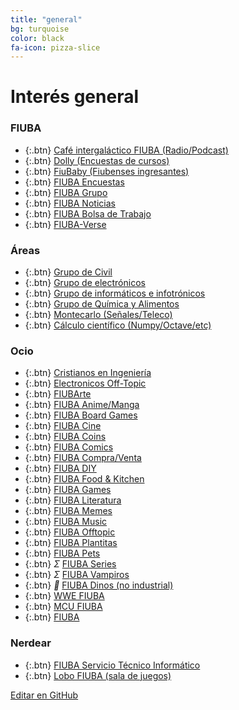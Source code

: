 ```yaml
---
title: "general"
bg: turquoise
color: black
fa-icon: pizza-slice
---
```

# Interés general

<!---
No poner los links de t.joinchat directamente,
>>>> NO USAR https://www.protectyourlinks.com/ <<<<
En lugar de https://t.me/joinchat/SaraSasasa-sa poner j/SaraSasasa-sa
-->

### FIUBA

*  {:.btn} <i class="fas fa-coffee"></i> [Café intergaláctico FIUBA (Radio/Podcast)](j/nzUDXLhFtqM5NjU5)
*  {:.btn} <i class="fal fa-sheep"></i> [Dolly (Encuestas de cursos)](https://dollyfiuba.com/)
*  {:.btn} <i class="fas fa-egg"></i> [FiuBaby (Fiubenses ingresantes)](j/DMszTg6M_eVwYkBkWG5ZXQ)
*  {:.btn} <i class="fas fa-poll"></i> [FIUBA Encuestas](j/AAAAAEvta20FdXr_EhzqQA)
*  {:.btn} <i class="fas fa-users"></i> [FIUBA Grupo](j/+1ZAbnkAeB5YzMWI5)
*  {:.btn} <i class="fas fa-newspaper"></i> [FIUBA Noticias](https://t.me/FIUBANoticias)
*  {:.btn} <i class="fas fa-briefcase"></i> [FIUBA Bolsa de Trabajo](j/+z5ggKMEpBuE5Zjkx)
*  {:.btn} <i class="fas fa-globe-americas"></i> [FIUBA-Verse](j/AAAAAEsbHYpkaP3aeGWLcA)

### Áreas

* {:.btn}  <i class="fas fa-home"></i> [Grupo de Civil](j/N8kUlVjDfBopC0at55HFwA)
* {:.btn}  <i class="fas fa-microchip"></i> [Grupo de electrónicos](j/VsyoqbBh_gqHTaU7)
* {:.btn}  <i class="fas fa-glasses"></i> [Grupo de informáticos e infotrónicos](j/A70cpE2Id10Ujk1fo-hVZw)
* {:.btn}  <i class="fas fa-atom"></i> [Grupo de Química y Alimentos](j/VEic6jocPVjbtnW-)
* {:.btn}  <i class="fas fa-satellite"></i> [Montecarlo (Señales/Teleco)](j/DMszTkifmPFCZXvxauiGvg)
* {:.btn}  <i class="fas fa-chart-line"></i> [Cálculo científico (Numpy/Octave/etc)](j/CRsFHU0aYOpkNWE5)

### Ocio
* {:.btn}  <i class="fa fa-book"></i> [Cristianos en Ingeniería](j/+Q_zsq13NdTNiMWQx)
* {:.btn}  <i class="far fa-comment-dots"></i> [Electronicos Off-Topic](j/DMszThhizgOCMF9Db9xm0Q)
* {:.btn}  [FIUBArte](j/DFRadxuyMjJ7XQ0AjGtSVA)
* {:.btn}  <i class="fas fa-dragon"></i> [FIUBA Anime/Manga](j/A70cpBtluYm1il_afWUAMw)
* {:.btn}  <i class="fas fa-chess"></i> [FIUBA Board Games](j/A70cpEatFiuc2FOQbi2KkA)
* {:.btn}  <i class="fas fa-video"></i> [FIUBA Cine](j/A70cpEof7HzEhmVc5-wQAQ)
* {:.btn}  <i class="fab fa-bitcoin"></i> [FIUBA Coins](j/gYzKr-ICV3tmYmMx)
* {:.btn}  <i class="fas fa-mask"></i> [FIUBA Comics](j/A70cpBvDJg4f1yiWUm2Qzg)
* {:.btn}  <i class="far fa-handshake"></i> [FIUBA Compra/Venta](j/dpXqX2dHhwg4NDgx)
* {:.btn}  [FIUBA DIY](j/DFRadxNpywPMqIuBeVC4HQ)
* {:.btn}  <i class="fas fa-hamburger"></i> [FIUBA Food & Kitchen](j/DMszTkfvBCaBUxYbuHEq8Q)
* {:.btn}  <i class="fas fa-gamepad"></i> [FIUBA Games](j/A70cpEbOcCXfjg0gxZClEA)
* {:.btn}  <i class="fas fa-book"></i> [FIUBA Literatura](j/d5hXtsk2yFkyMWNh)
* {:.btn}  <i class="fas fa-poo"></i> [FIUBA Memes](https://t.me/FIUBA_Memes)
* {:.btn}  <i class="fas fa-headphones-alt"></i> [FIUBA Music](j/sI9XjTswOkwxODMx)
* {:.btn}  <i class="fas fa-icons"></i> [FIUBA Offtopic](j/A70cpBtCVZystq1h36Rfug)
* {:.btn}  <i class="fas fa-leaf"></i> [FIUBA Plantitas](j/DMszThwnbCLJVEv3JdUgVQ)
* {:.btn}  <i class="fas fa-paw"></i> [FIUBA Pets](j/DMszTlXnjvdhPj0RAMFp7A)
* {:.btn}  <i class="fas">Σ</i> [FIUBA Series](j/A70cpBgfsFcZKpxEpMeirw)
* {:.btn}  <i class="fas">Σ</i> [FIUBA Vampiros](j/CiRS_0iRN6_8uP-rZpzbiA)
* {:.btn}  <i class="fas">🐣</i> [FIUBA Dinos (no industrial)](j/6QeTvS8md3oyYzQx)
* {:.btn}  <i class="fas fa-dumbbell"></i> [WWE FIUBA](j/+c7qnE2GHoIs2NzIx)
* {:.btn}  <i class="fas fa-spider"></i> [MCU FIUBA](j/+_LSsTyXqHD4wODRh)
* {:.btn}  <i class="fas fa-galactic-republic"></i> [FIUBA](j/+8nk_G5Baj2BjODIx)

### Nerdear

* {:.btn}  <i class="fas fa-laptop-medical"></i> [FIUBA Servicio Técnico Informático](j/A70cpBljhrmbLy9uyBQeew)
* {:.btn}  <i class="fab fa-wolf-pack-battalion"></i> <i class="fas fa-gamepad"></i> [Lobo FIUBA (sala de juegos)](j/CiRS_0wQ1z5ifrZ3ZxGXBg)


<span class="editongithub">
	<a href="{{site.github.repository_url}}/blob/master/{{page.path}}">
		<i class="fas fa-pen"></i> Editar en GitHub
	</a>
</span>

